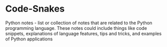 # Code-Snakes
 Python notes - list or collection of notes that are related to the Python programming language. These notes could include things like code snippets, explanations of language features, tips and tricks, and examples of Python applications
